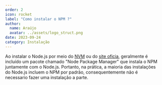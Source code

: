 ```yaml
---
order: 2
icon: rocket
label: "Como instalar o NPM ?"
author:
  name: Araújo
  avatar: ../assets/logo_struct.png
date: 2023-09-24
category: Instalação
---
```


Ao instalar o Node.js por meio do [NVM](../node_version_manager/instalacao.md) ou do [site oficia](https://nodejs.org/en/download), geralmente é incluído um pacote chamado "Node Package Manager" que instala o NPM juntamente com o Node.js. Portanto, na prática, a maioria das instalações do Node.js incluem o NPM por padrão, consequentemente não é necessario fazer uma instalação a parte.
